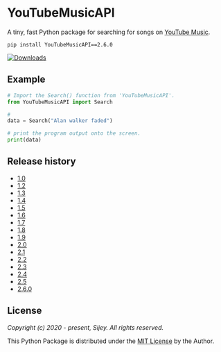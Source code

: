 # YouTubeMusicAPI

A tiny, fast Python package for searching for songs on [YouTube Music](https://music.youtube.com/).

```
pip install YouTubeMusicAPI==2.6.0
```

[![Downloads](https://static.pepy.tech/personalized-badge/youtubemusicapi?period=total&units=none&left_color=grey&right_color=orange&left_text=Downloads)](https://pepy.tech/project/youtubemusicapi)


## Example

```python
# Import the Search() function from 'YouTubeMusicAPI'.
from YouTubeMusicAPI import Search

# 
data = Search("Alan walker faded")

# print the program output onto the screen.
print(data)
```

## Release history

- [1.0](https://pypi.org/project/YouTubeMusicAPI/1.0/)
- [1.2](https://pypi.org/project/YouTubeMusicAPI/1.2/)
- [1.3](https://pypi.org/project/YouTubeMusicAPI/1.3/)
- [1.4](https://pypi.org/project/YouTubeMusicAPI/1.4/)
- [1.5](https://pypi.org/project/YouTubeMusicAPI/1.5/)
- [1.6](https://pypi.org/project/YouTubeMusicAPI/1.6/)
- [1.7](https://pypi.org/project/YouTubeMusicAPI/1.7/)
- [1.8](https://pypi.org/project/YouTubeMusicAPI/1.8/)
- [1.9](https://pypi.org/project/YouTubeMusicAPI/1.9/)
- [2.0](https://pypi.org/project/YouTubeMusicAPI/2.0/)
- [2.1](https://pypi.org/project/YouTubeMusicAPI/2.1/)
- [2.2](https://pypi.org/project/YouTubeMusicAPI/2.2/)
- [2.3](https://pypi.org/project/YouTubeMusicAPI/2.3/)
- [2.4](https://pypi.org/project/YouTubeMusicAPI/2.4/)
- [2.5](https://pypi.org/project/YouTubeMusicAPI/2.5/)
- [2.6.0](https://pypi.org/project/YouTubeMusicAPI/2.6.0/)
<!-- - []() -->

## License

*Copyright (c) 2020 - present, Sijey. All rights reserved.*

This Python Package is distributed under the [MIT License](https://mit-license.org/) by the Author.
